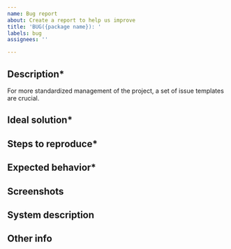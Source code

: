 ```yaml
---
name: Bug report
about: Create a report to help us improve
title: 'BUG({package name}): '
labels: bug
assignees: ''

---
```

<!--
**DISCLAIMER** If your issue fails to follow this layout it will be closed.

RULES:
- Naming convention should be: BUG({package name}): {Brief description}
- Topics followed by an asterisk (*) are required and SHOULD NOT be removed
- Topics without an asterisk are optional and, if empty, should be deleted
-->

## Description*

<!-- A clear and concise description of what the problem is. Ex. I'm always frustrated when [...] -->

For more standardized management of the project, a set of issue templates are crucial.

## Ideal solution*

<!-- A clear and concise description of what you want to happen. -->

## Steps to reproduce*

<!--
Steps to reproduce the behavior:
1. Go to '...'
2. Click on '....'
3. Scroll down to '....'
4. See error
-->

## Expected behavior*

<!-- A clear and concise description of what you expected to happen. -->

## Screenshots

<!-- If applicable, add screenshots to help explain your problem. -->

## System description

<!--
  IF REPRODUCED ON DESKTOP
 - Device: desktop
 - OS: [e.g. iOS]
 - Browser [e.g. chrome, safari]
 - Version [e.g. 22]

  IF REPRODUCED ON DESKTOP
 - Device: Mobile / tablet
 - Device: [e.g. iPhone6]
 - OS: [e.g. iOS8.1]
 - Browser [e.g. stock browser, safari]
 - Version [e.g. 22]
 -->

## Other info

<!-- Add any other context about the problem here. -->

